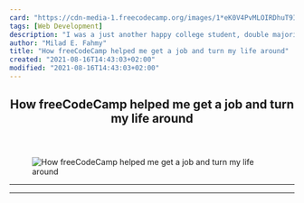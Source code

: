 ```yaml
---
card: "https://cdn-media-1.freecodecamp.org/images/1*eK0V4PvMLOIRDhuT9INiVw.png"
tags: [Web Development]
description: "I was a just another happy college student, double majoring i"
author: "Milad E. Fahmy"
title: "How freeCodeCamp helped me get a job and turn my life around"
created: "2021-08-16T14:43:03+02:00"
modified: "2021-08-16T14:43:03+02:00"
---
```

<div class="site-wrapper">
<main id="site-main" class="site-main outer">
<div class="inner">
<article class="post-full post tag-web-development tag-depression tag-life tag-life-lessons tag-motivation ">
<header class="post-full-header">
<h1 class="post-full-title">How freeCodeCamp helped me get a job and turn my life around</h1>
</header>
<figure class="post-full-image">
<picture>
<source media="(max-width: 700px)" sizes="1px" srcset="data:image/gif;base64,R0lGODlhAQABAIAAAAAAAP///yH5BAEAAAAALAAAAAABAAEAAAIBRAA7 1w">
<source media="(min-width: 701px)" sizes="(max-width: 800px) 400px,
(max-width: 1170px) 700px,
1400px" srcset="https://cdn-media-1.freecodecamp.org/images/1*eK0V4PvMLOIRDhuT9INiVw.png 300w,
https://cdn-media-1.freecodecamp.org/images/1*eK0V4PvMLOIRDhuT9INiVw.png 600w,
https://cdn-media-1.freecodecamp.org/images/1*eK0V4PvMLOIRDhuT9INiVw.png 1000w,
https://cdn-media-1.freecodecamp.org/images/1*eK0V4PvMLOIRDhuT9INiVw.png 2000w">
<img onerror="this.style.display='none'" src="https://cdn-media-1.freecodecamp.org/images/1*eK0V4PvMLOIRDhuT9INiVw.png" alt="How freeCodeCamp helped me get a job and turn my life around">
</picture>
</figure>
<section class="post-full-content">
<div class="post-content">
</div>
<hr>
<hr>
</section>
</article>
</div>
</main>
</div>
<!-- Google Tag Manager (noscript) -->
<!-- End Google Tag Manager (noscript) -->
